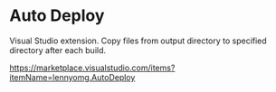 # Auto Deploy
Visual Studio extension. Copy files from output directory to specified directory after each build.

https://marketplace.visualstudio.com/items?itemName=lennyomg.AutoDeploy
